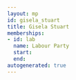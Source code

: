 ```yaml
---
layout: mp
id: gisela_stuart
title: Gisela Stuart
memberships:
- id: lab
  name: Labour Party
  start: 
  end: 
autogenerated: true
---
```

